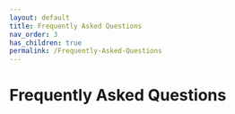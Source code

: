 ```yaml
---
layout: default
title: Frequently Asked Questions
nav_order: 3
has_children: true
permalink: /Frequently-Asked-Questions
---
```


# Frequently Asked Questions
